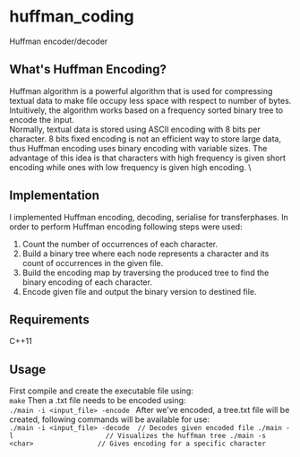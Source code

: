 # huffman_coding
Huffman encoder/decoder
## What's Huffman Encoding?
Huffman algorithm is a powerful algorithm that is used for compressing textual data to make file occupy  less  space  with  respect  to  number  of  bytes.   Intuitively,  the  algorithm  works  based  on  a frequency sorted binary tree to encode the input. \
Normally,  textual  data  is  stored  using  ASCII  encoding  with  8  bits  per  character.   8  bits  fixed encoding is not an efficient way to store large data, thus Huffman encoding uses binary encoding with variable sizes.  The advantage of this idea is that characters with high frequency is given short encoding while ones with low frequency is given high encoding. \
## Implementation
I implemented Huffman encoding, decoding, serialise for transferphases. In order to perform Huffman encoding following steps were used:
1.  Count the number of occurrences of each character.
2.  Build a binary tree where each node represents a character and its count of occurrences in the given file.
3.  Build the encoding map by traversing the produced tree to find the binary encoding of each character.
4.  Encode given file and output the binary version to destined file.
## Requirements
C++11
## Usage
First compile and create the executable file using: \
`
make
`
Then a .txt file needs to be encoded using: \
`
./main -i <input_file> -encode 
`
After we've encoded, a tree.txt file will be created, following commands will be available for use: \
`
./main -i <input_file> -decode  // Decodes given encoded file
./main -l                       // Visualizes the huffman tree
./main -s <char>                // Gives encoding for a specific character
`
